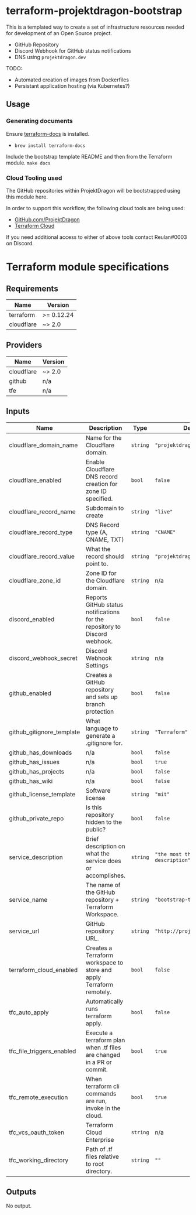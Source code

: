 # terraform-projektdragon-bootstrap
This is a templated way to create a set of infrastructure resources needed for development of an Open Source project.
- GitHub Repository
- Discord Webhook for GitHub status notifications
- DNS using `projektdragon.dev`

TODO:
- Automated creation of images from Dockerfiles
- Persistant application hosting (via Kubernetes?)

## Usage
### Generating documents
Ensure [terraform-docs](https://github.com/segmentio/terraform-docs) is installed.
- `brew install terraform-docs`

Include the bootstrap template README and then from the Terraform module.
`make docs`

### Cloud Tooling used
The GitHub repositories within ProjektDragon will be bootstrapped using this module here.

In order to support this workflow, the following cloud tools are being used:
- [GitHub.com/ProjektDragon](https://github.com/ProjektDragon)
- [Terraform Cloud](https://app.terraform.io/app/ProjektDragon/workspaces)

If you need additional access to either of above tools contact Reulan#0003 on Discord.


# Terraform module specifications
## Requirements

| Name | Version |
|------|---------|
| terraform | >= 0.12.24 |
| cloudflare | ~> 2.0 |

## Providers

| Name | Version |
|------|---------|
| cloudflare | ~> 2.0 |
| github | n/a |
| tfe | n/a |

## Inputs

| Name | Description | Type | Default | Required |
|------|-------------|------|---------|:--------:|
| cloudflare\_domain\_name | Name for the Cloudflare domain. | `string` | `"projektdragon.dev"` | no |
| cloudflare\_enabled | Enable Cloudflare DNS record creation for zone ID specified. | `bool` | `false` | no |
| cloudflare\_record\_name | Subdomain to create | `string` | `"live"` | no |
| cloudflare\_record\_type | DNS Record type (A, CNAME, TXT) | `string` | `"CNAME"` | no |
| cloudflare\_record\_value | What the record should point to. | `string` | `"projektdragon.stream"` | no |
| cloudflare\_zone\_id | Zone ID for the Cloudflare domain. | `string` | n/a | yes |
| discord\_enabled | Reports GitHub status notifications for the repository to Discord webhook. | `bool` | `false` | no |
| discord\_webhook\_secret | Discord Webhook Settings | `string` | n/a | yes |
| github\_enabled | Creates a GitHub repository and sets up branch protection | `bool` | `false` | no |
| github\_gitignore\_template | What language to generate a .gitignore for. | `string` | `"Terraform"` | no |
| github\_has\_downloads | n/a | `bool` | `false` | no |
| github\_has\_issues | n/a | `bool` | `true` | no |
| github\_has\_projects | n/a | `bool` | `false` | no |
| github\_has\_wiki | n/a | `bool` | `false` | no |
| github\_license\_template | Software license | `string` | `"mit"` | no |
| github\_private\_repo | Is this repository hidden to the public? | `bool` | `false` | no |
| service\_description | Brief description on what the service does or accomplishes. | `string` | `"the most thoughtful description"` | no |
| service\_name | The name of the GitHub repository + Terraform Workspace. | `string` | `"bootstrap-template"` | no |
| service\_url | GitHub repository URL. | `string` | `"http://projektdragon.com"` | no |
| terraform\_cloud\_enabled | Creates a Terraform workspace to store and apply Terraform remotely. | `bool` | `false` | no |
| tfc\_auto\_apply | Automatically runs terraform apply. | `bool` | `false` | no |
| tfc\_file\_triggers\_enabled | Execute a terraform plan when .tf files are changed in a PR or commit. | `bool` | `true` | no |
| tfc\_remote\_execution | When terraform cli commands are run, invoke in the cloud. | `bool` | `true` | no |
| tfc\_vcs\_oauth\_token | Terraform Cloud Enterprise | `string` | n/a | yes |
| tfc\_working\_directory | Path of .tf files relative to root directory. | `string` | `""` | no |

## Outputs

No output.


